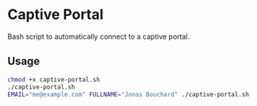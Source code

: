# Captive Portal
Bash script to automatically connect to a captive portal.

## Usage

```bash
chmod +x captive-portal.sh
./captive-portal.sh
EMAIL="me@example.com" FULLNAME="Jonas Bouchard" ./captive-portal.sh
